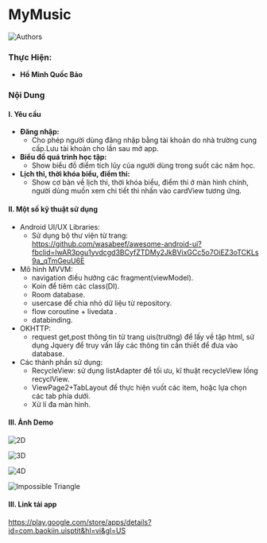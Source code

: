 # MyMusic
![Authors](https://drive.google.com/file/d/1VMNUHUxCgtrM1Ve6mxuWrv8Cc0ZUEGOH/view?usp=sharing)


### Thực Hiện:
- **Hồ Minh Quốc Bảo** 

### Nội Dung
#### I. Yêu cầu
- **Đăng nhập:**
    - Cho phép người dùng đăng nhập bằng tài khoản do nhà trường cung cấp.Lưu tài khoản cho lần sau mở app.
- **Biểu đồ quá trình học tập:**
    - Show biểu đồ điểm tích lũy của người dùng trong suốt các năm học.
- **Lịch thi, thời khóa biểu, điểm thi:**
    - Show cơ bản về lịch thi, thời khóa biểu, điểm thi ở màn hình chính, người dùng muốn xem chi tiết thì nhấn vào cardView tương ứng.

#### II. Một số kỹ thuật sử dụng
- Android UI/UX Libraries:
    - Sử dụng bộ thư viện từ trang: https://github.com/wasabeef/awesome-android-ui?fbclid=IwAR3pgu1yvdcgd3BCyfZTDMy2JkBVixGCc5o7OiEZ3oTCKLs9a_qTmGeuU6E
- Mô hình MVVM:
    - navigation điều hướng các fragment(viewModel).
    - Koin để tiêm các class(DI).
    - Room database.
    - usercase để chia nhỏ dữ liệu từ repository.
    - flow coroutine + livedata .
    - databinding.
- OKHTTP:
    - request get,post thông tin từ trang uis(trường) để lấy về tập html, sử dụng Jquery để truy vấn lấy các thông tin cần thiết để đưa vào database.
- Các thành phần sử dụng:
    - RecycleView: sử dụng listAdapter để tối ưu, kĩ thuật recycleView lồng recyclView.
    - ViewPage2+TabLayout để thực hiện vuốt các item, hoặc lựa chọn các tab phía dưới.
    - Xử lí đa màn hình.

#### III. Ảnh Demo
![2D](https://play-lh.googleusercontent.com/VHn6teF41mG1XzN_44UZgA5XRCURRi3_MizaHhJIBU_SPz2kKAEqhkgrYMng7I9-TrY-=w1366-h657-rw)

![3D](https://play-lh.googleusercontent.com/EFFi2tB1gdtRo503KsFHMVtRd4x-L63LGrFmiqf-WuyKlxa1Dk9a6I14W_QnKsaYuA=w720-h310-rw)

![4D](https://play-lh.googleusercontent.com/O5iFVPSq6az0oujSFbU9gwNtBo5k3kuKm5nHepSY6J2CfWx_O3sms5F4AW2Ml7HEe-Y=w720-h310-rw)

![Impossible Triangle](https://play-lh.googleusercontent.com/1M4WQs0Dm-T2OolWRKSz1cn11Q_zP8o5m6MVeGfE6xA0OIaL5EtxFIC8Y2rqxz6zuA=w720-h310-rw)

#### III. Link tải app
https://play.google.com/store/apps/details?id=com.baokiin.uisptit&hl=vi&gl=US




 






